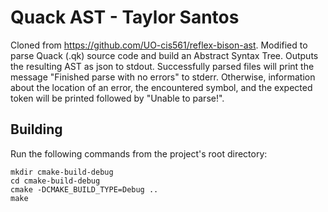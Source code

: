 # Quack AST - Taylor Santos

Cloned from https://github.com/UO-cis561/reflex-bison-ast. Modified to parse Quack (.qk) source code and build an Abstract Syntax Tree. Outputs the resulting AST as json to stdout.
Successfully parsed files will print the message "Finished parse with no errors" to stderr. Otherwise, information about the location of an error, the encountered symbol, and the expected token will be printed followed by "Unable to parse!". 

## Building
Run the following commands from the project's root directory:
```
mkdir cmake-build-debug
cd cmake-build-debug
cmake -DCMAKE_BUILD_TYPE=Debug ..
make
```
